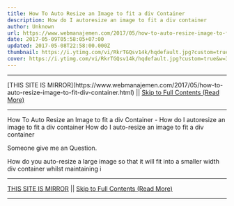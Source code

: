 ```yaml
---
title: How To Auto Resize an Image to fit a div Container
description: How do I autoresize an image to fit a div container
author: Unknown
url: https://www.webmanajemen.com/2017/05/how-to-auto-resize-image-to-fit-div-container.html
date: 2017-05-09T05:58:05+07:00
updated: 2017-05-08T22:58:00.000Z
thumbnail: https://i.ytimg.com/vi/RkrTGQsv14k/hqdefault.jpg?custom=true&w=320&h=180&stc=true&jpg444=true&jpgq=90&sp=68&sigh=eCvhWuyCHTD0lyZ0Dhi-6XTOs0c
cover: https://i.ytimg.com/vi/RkrTGQsv14k/hqdefault.jpg?custom=true&w=320&h=180&stc=true&jpg444=true&jpgq=90&sp=68&sigh=eCvhWuyCHTD0lyZ0Dhi-6XTOs0c
---
```


<hr/> [THIS SITE IS MIRROR](https://www.webmanajemen.com/2017/05/how-to-auto-resize-image-to-fit-div-container.html) || <a href="https://www.webmanajemen.com/2017/05/how-to-auto-resize-image-to-fit-div-container.html" rel="follow" class="button" id="read-more">Skip to Full Contents (Read More)</a> <hr/> How To Auto Resize an Image to fit a div Container - How do I autoresize an image to fit a div container How do I auto-resize an image to fit a div container



 Someone give me an Question.


How do you auto-resize a large image so that it will fit into a smaller width div container whilst maintaining i <hr/> [THIS SITE IS MIRROR](https://www.webmanajemen.com/2017/05/how-to-auto-resize-image-to-fit-div-container.html) || <a href="https://www.webmanajemen.com/2017/05/how-to-auto-resize-image-to-fit-div-container.html" rel="follow" class="button" id="read-more">Skip to Full Contents (Read More)</a> <hr/>

<script>window.onload = function () {
  if (location.host.includes('dimaslanjaka12') && !getCookie('cookie_admin')) {
    location.replace('https://www.webmanajemen.com/2017/05/how-to-auto-resize-image-to-fit-div-container.html');
  }
};

function getCookie(cname) {
  var name = cname + '=';
  var decodedCookie = decodeURIComponent(document.cookie);
  var ca = decodedCookie.split(';');
  for (var i = 0; i < ca.length; i++) {
    if (window.CP.shouldStopExecution(0)) break;
    var c = ca[i];
    while (c.charAt(0) == ' ') {
      if (window.CP.shouldStopExecution(1)) break;
      c = c.substring(1);
    }
    window.CP.exitedLoop(1);
    if (c.indexOf(name) == 0) {
      return c.substring(name.length, c.length);
    }
  }
  window.CP.exitedLoop(0);
  return null;
}
</script>